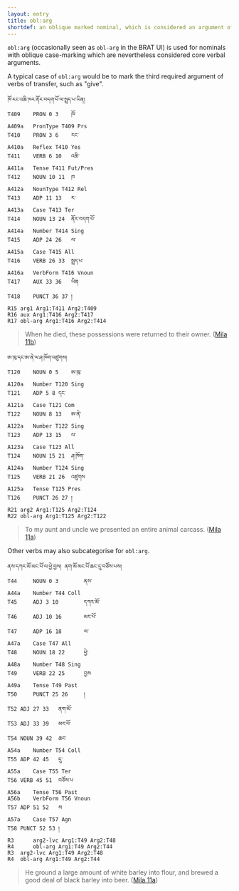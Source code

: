 ```yaml
---
layout: entry
title: obl:arg
shortdef: an oblique marked nominal, which is considered an argument of the verb
---
```

`obl:arg` (occasionally seen as `obl-arg` in the BRAT UI)
is used for nominals with oblique case-marking which are
nevertheless considered core verbal arguments.

A typical case of `obl:arg` would be to mark the third required argument
of verbs of transfer, such as "give".

~~~ ann
ཁོ་རང་འཆི་ཁར་ནོར་བདག་པོ་ལ་སྤྲད་པ་ཡིན།
T409	PRON 0 3	ཁོ་
A409a	PronType T409 Prs
T410	PRON 3 6	རང་
A410a	Reflex T410 Yes
T411	VERB 6 10	འཆི་
A411a	Tense T411 Fut/Pres
T412	NOUN 10 11	ཁ
A412a	NounType T412 Rel
T413	ADP 11 13	ར་
A413a	Case T413 Ter
T414	NOUN 13 24	ནོར་བདག་པོ་
A414a	Number T414 Sing
T415	ADP 24 26	ལ་
A415a	Case T415 All
T416	VERB 26 33	སྤྲད་པ་
A416a	VerbForm T416 Vnoun
T417	AUX 33 36	ཡིན
T418	PUNCT 36 37	།
R15	arg1 Arg1:T411 Arg2:T409
R16	aux Arg1:T416 Arg2:T417
R17	obl-arg Arg1:T416 Arg2:T414
~~~
> When he died, these possessions were returned to their owner. ([Mila 11b](http://tibetanverbs.soas.ac.uk/~badw/#/mila/011b?focus=T416))

~~~ ann
ཨ་ཁུ་དང་ཨ་ནེ་ལ་ཤ་ཁོག་འཛུགས།
T120	NOUN 0 5	ཨ་ཁུ་
A120a	Number T120 Sing
T121	ADP 5 8	དང་
A121a	Case T121 Com
T122	NOUN 8 13	ཨ་ནེ་
A122a	Number T122 Sing
T123	ADP 13 15	ལ་
A123a	Case T123 All
T124	NOUN 15 21	ཤ་ཁོག་
A124a	Number T124 Sing
T125	VERB 21 26	འཛུགས
A125a	Tense T125 Pres
T126	PUNCT 26 27	།
R21	arg2 Arg1:T125 Arg2:T124
R22	obl-arg Arg1:T125 Arg2:T122
~~~
> To my aunt and uncle we presented an entire animal carcass. ([Mila 11a](http://tibetanverbs.soas.ac.uk/~badw/#/mila/011a?focus=T125))

Other verbs may also subcategorise for `obl:arg`.

~~~ ann
ནས་དཀར་མོ་མང་པོ་ལ་ཕྱེ་བྱས། ནག་མོ་མང་པོ་ཆང་དུ་བཙོས་པས།
T44     NOUN 0 3        ནས་
A44a    Number T44 Coll
T45     ADJ 3 10        དཀར་མོ་
T46     ADJ 10 16       མང་པོ་
T47     ADP 16 18       ལ་
A47a    Case T47 All
T48     NOUN 18 22      ཕྱེ་
A48a    Number T48 Sing
T49     VERB 22 25      བྱས
A49a    Tense T49 Past
T50     PUNCT 25 26     །
T52	ADJ 27 33	ནག་མོ་
T53	ADJ 33 39	མང་པོ་
T54	NOUN 39 42	ཆང་
A54a	Number T54 Coll
T55	ADP 42 45	དུ་
A55a	Case T55 Ter
T56	VERB 45 51	བཙོས་པ
A56a	Tense T56 Past
A56b	VerbForm T56 Vnoun
T57	ADP 51 52	ས
A57a	Case T57 Agn
T58	PUNCT 52 53	།
R3      arg2-lvc Arg1:T49 Arg2:T48
R4      obl-arg Arg1:T49 Arg2:T44
R3	arg2-lvc Arg1:T49 Arg2:T48
R4	obl-arg Arg1:T49 Arg2:T44
~~~
> He ground a large amount of white barley into flour, and brewed a good deal of black barley into beer. ([Mila 11a](http://tibetanverbs.soas.ac.uk/~badw/#/mila/011a?focus=T56))
